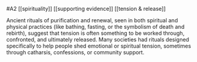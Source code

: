 #A2 [[spirituality]] [[supporting evidence]] [[tension & release]] 

Ancient rituals of purification and renewal, seen in both spiritual and physical practices (like bathing, fasting, or the symbolism of death and rebirth), suggest that tension is often something to be worked through, confronted, and ultimately released. Many societies had rituals designed specifically to help people shed emotional or spiritual tension, sometimes through catharsis, confessions, or community support.